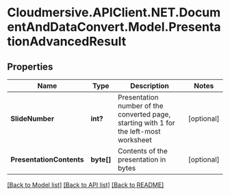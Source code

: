 # Cloudmersive.APIClient.NET.DocumentAndDataConvert.Model.PresentationAdvancedResult
## Properties

Name | Type | Description | Notes
------------ | ------------- | ------------- | -------------
**SlideNumber** | **int?** | Presentation number of the converted page, starting with 1 for the left-most worksheet | [optional] 
**PresentationContents** | **byte[]** | Contents of the presentation in bytes | [optional] 

[[Back to Model list]](../README.md#documentation-for-models) [[Back to API list]](../README.md#documentation-for-api-endpoints) [[Back to README]](../README.md)

